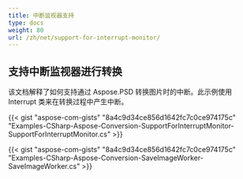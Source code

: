 ```yaml
---
title: 中断监视器支持
type: docs
weight: 80
url: /zh/net/support-for-interrupt-monitor/
---
```


## **支持中断监视器进行转换**
该文档解释了如何支持通过 Aspose.PSD 转换图片时的中断。此示例使用 Interrupt 类来在转换过程中产生中断。


{{< gist "aspose-com-gists" "8a4c9d34ce856d1642fc7c0ce974175c" "Examples-CSharp-Aspose-Conversion-SupportForInterruptMonitor-SupportForInterruptMonitor.cs" >}}

{{< gist "aspose-com-gists" "8a4c9d34ce856d1642fc7c0ce974175c" "Examples-CSharp-Aspose-Conversion-SaveImageWorker-SaveImageWorker.cs" >}}
